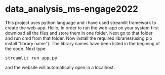 # data_analysis_ms-engage2022
This project uses python language and i have used streamlit framework to create the web-app. Hello, In order to run the web-app on your system first download all the files and store them in one folder. Next go to that folder and run cmd from that folder. Now install the required libraries(using pip install "library name"). The library names have been listed in the begining of the code. Next type

<pre>streamlit run app.py</pre>
and the website will automatically open in a localhost.

